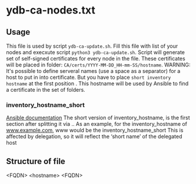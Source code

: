 # ydb-ca-nodes.txt

## Usage
This file is used by script `ydb-ca-update.sh`. Fill this file with list of your nodes and execxute script `python3 ydb-ca-update.sh`. Script will generate set of self-signed certificates for every node in the file. These certificates will be placed in folder:
`CA/certs/YYYY-MM-DD_HH-mm-SS/hostname`.
WARNING: It's possible to define serveral names (use a space as a separator) for a 
host to put in into certificate. But you have to place `short inventory hostname` at the first position .
This hostname will be used by Ansible to find a certificate in the set of folders.

### inventory_hostname_short

[Ansible documentation](https://docs.ansible.com/ansible/latest/reference_appendices/special_variables.html)
The short version of inventory_hostname, is the first section after splitting it via .. As an example, for the inventory_hostname of www.example.com, www would be the inventory_hostname_short This is affected by delegation, so it will reflect the ‘short name’ of the delegated host


## Structure of file
\<FQDN>
\<hostname> \<FQDN>
